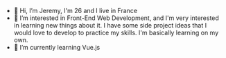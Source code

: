 - 👋 Hi, I’m Jeremy, I'm 26 and I live in France
- 👀 I’m interested in Front-End Web Development, and I'm very interested in learning new things about it. I have some side project ideas that I would love to develop to practice my skills. I'm basically learning on my own.
- 🌱 I’m currently learning Vue.js

<!---
Halfonx/Halfonx is a ✨ special ✨ repository because its `README.md` (this file) appears on your GitHub profile.
You can click the Preview link to take a look at your changes.
--->
